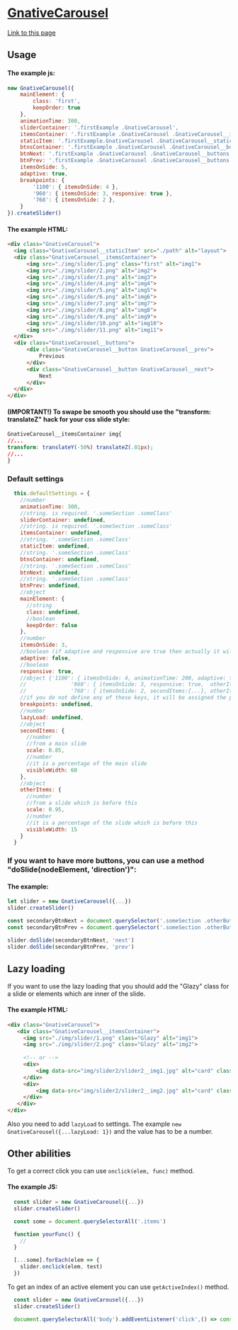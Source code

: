 # [GnativeCarousel](https://truegelen.github.io/GnativeCarousel/dist/)
[Link to this page](https://truegelen.github.io/GnativeCarousel/dist/)

Usage
-----------------------------
#### The example js:
````js
new GnativeCarousel({
	mainElement: {
		class: 'first',
		keepOrder: true
	},
	animationTime: 300,
	sliderContainer: '.firstExample .GnativeCarousel',
	itemsContainer: '.firstExample .GnativeCarousel .GnativeCarousel__itemsContainer',
	staticItem: '.firstExample.GnativeCarousel .GnativeCarousel__staticItem',
	btnsContainer: '.firstExample .GnativeCarousel .GnativeCarousel__buttons',
	btnNext: '.firstExample .GnativeCarousel .GnativeCarousel__buttons .GnativeCarousel__next',
	btnPrev: '.firstExample .GnativeCarousel .GnativeCarousel__buttons .GnativeCarousel__prev',
	itemsOnSide: 5,
	adaptive: true,
	breakpoints: {
		'1100': { itemsOnSide: 4 },
		'960': { itemsOnSide: 3, responsive: true },
		'768': { itemsOnSide: 2 },
	}
}).createSlider()
  ````
  
  #### The example HTML:
  ````html
<div class="GnativeCarousel">
	<img class="GnativeCarousel__staticItem" src="./path" alt="layout">
	<div class="GnativeCarousel__itemsContainer">
		<img src="./img/slider/1.png" class="first" alt="img1">
		<img src="./img/slider/2.png" alt="img2">
		<img src="./img/slider/3.png" alt="img3">
		<img src="./img/slider/4.png" alt="img4">
		<img src="./img/slider/5.png" alt="img5">
		<img src="./img/slider/6.png" alt="img6">
		<img src="./img/slider/7.png" alt="img7">
		<img src="./img/slider/8.png" alt="img8">
		<img src="./img/slider/9.png" alt="img9">
		<img src="./img/slider/10.png" alt="img10">
		<img src="./img/slider/11.png" alt="img11">
	</div>
	<div class="GnativeCarousel__buttons">
		<div class="GnativeCarousel__button GnativeCarousel__prev">
			Previous
		</div>
		<div class="GnativeCarousel__button GnativeCarousel__next">
			Next
		</div>
	</div>
</div>
````

#### (IMPORTANT!) To swape be smooth you should use the "transform: translateZ" hack for your css slide style:
  ````css
GnativeCarousel__itemsContainer img{
  //...
  transform: translateY(-50%) translateZ(.01px);
  //...
}
````
  
  ### Default settings
  
````js
  this.defaultSettings = {
    //number
    animationTime: 300,
    //string. is required. '.someSection .someClass' 
    sliderContainer: undefined,
    //string. is required. '.someSection .someClass' 
    itemsContainer: undefined,
    //string. '.someSection .someClass' 
    staticItem: undefined,
    //string. '.someSection .someClass' 
    btnsContainer: undefined,
    //string. '.someSection .someClass' 
    btnNext: undefined,
    //string. '.someSection .someClass' 
    btnPrev: undefined,
    //object
    mainElement: {
      //string
      class: undefined,
      //boolean
      keepOrder: false
    },
    //number
    itemsOnSide: 3,
    //boolean (if adaptive and responsive are true then actually it will be responsive: true)
    adaptive: false,
    //boolean
    responsive: true,
    //object {'1100': { itemsOnSide: 4, animationTime: 200, adaptive: true},
    //				'960': { itemsOnSide: 3, responsive: true,  otherItems:{...}}, 
    //				'768': { itemsOnSide: 2, secondItems:{...}, otherItems:{...} }...
    //if you do not define any of these keys, it will be assigned the previous value
    breakpoints: undefined,
    //number
    lazyLoad: undefined,
    //object
    secondItems: {
      //number
      //from a main slide
      scale: 0.85,
      //number
      //it is a percentage of the main slide
      visibleWidth: 60
    },
    //object
    otherItems: {
      //number
      //from a slide which is before this
      scale: 0.95,
      //number
      //it is a percentage of the slide which is before this
      visibleWidth: 15
    }
  }
  ````
  
  ### If you want to have more buttons, you can use a method "doSlide(nodeElement, 'direction')":
  #### The example:
  
  ````js
let slider = new GnativeCarousel({...})
slider.createSlider()

const secondaryBtnNext = document.querySelector('.someSection .otherButtons .otherButtons_button-next')
const secondaryBtnPrev = document.querySelector('.someSection .otherButtons .otherButtons_button-prev')

slider.doSlide(secondaryBtnNext, 'next')
slider.doSlide(secondaryBtnPrev, 'prev')
  ````

Lazy loading
-------------------------
If you want to use the lazy loading that you should add the "Glazy" class for a slide or elements which are inner of the slide.

#### The example HTML:
 ````html
<div class="GnativeCarousel">
	<div class="GnativeCarousel__itemsContainer">
      <img src="./img/slider/1.png" class="Glazy" alt="img1">
      <img src="./img/slider/2.png" class="Glazy" alt="img2">
    
      <!-- or -->
      <div>
          <img data-src="img/slider2/slider2__img1.jpg" alt="card" class="Glazy">
      </div>
      <div>
          <img data-src="img/slider2/slider2__img2.jpg" alt="card" class="Glazy">
      </div>
	</div>
</div>
````
Also you need to add `lazyLoad` to settings. The example `new GnativeCarousel({...lazyLoad: 1})` and the value has to be a number.

Other abilities
-------------------------
To get a correct click you can use `onclick(elem, func)` method.

#### The example JS:
  ````js
    const slider = new GnativeCarousel({...})
    slider.createSlider()

    const some = document.querySelectorAll('.items')

    function yourFunc() {
      //
    }

    [...some].forEach(elem => {
      slider.onclick(elem, test)
    })
  ````

  To get an index of an active element you can use `getActiveIndex()` method.

  ````js
    const slider = new GnativeCarousel({...})
    slider.createSlider()

    document.querySelectorAll('body').addEventListener('click',() => console.log(slider.getActiveIndex()))
  ````
